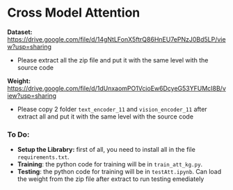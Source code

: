 # Cross Model Attention

**Dataset:** https://drive.google.com/file/d/14gNtLFonX5ftrQ86HnEU7ePNzJ0Bd5LP/view?usp=sharing
* Please extract all the zip file and put it with the same level with the source code

**Weight:** https://drive.google.com/file/d/1dUnxaomPO1VcioEw6DcyeG53YFUMcI8B/view?usp=sharing
* Please copy 2 folder ```text_encoder_11``` and ```vision_encoder_11``` after extract all and put it with the same level with the source code

### To Do:
* **Setup the Librabry:** first of all, you need to install all in the file ```requirements.txt```.
* **Training**: the python code for training will be in ```train_att_kg.py```.
* **Testing**: the python code for training will be in ```testAtt.ipynb```. Can load the weight from the zip file after extract to run testing emediately 
